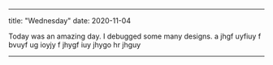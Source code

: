 -------------------------------------
title: "Wednesday"
date: 2020-11-04

Today was an amazing day. I debugged some many designs.
a jhgf  uyfiuy f
bvuyf ug ioyjy f
jhygf iuy
jhygo hr jhguy 


-----------------------------------
